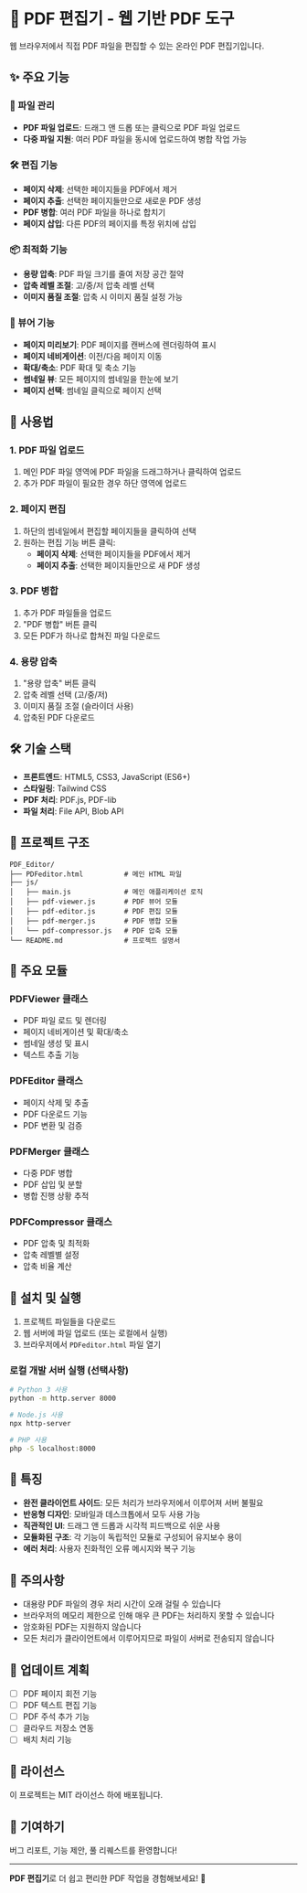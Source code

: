# 📄 PDF 편집기 - 웹 기반 PDF 도구

웹 브라우저에서 직접 PDF 파일을 편집할 수 있는 온라인 PDF 편집기입니다.

## ✨ 주요 기능

### 📁 파일 관리
- **PDF 파일 업로드**: 드래그 앤 드롭 또는 클릭으로 PDF 파일 업로드
- **다중 파일 지원**: 여러 PDF 파일을 동시에 업로드하여 병합 작업 가능

### 🛠️ 편집 기능
- **페이지 삭제**: 선택한 페이지들을 PDF에서 제거
- **페이지 추출**: 선택한 페이지들만으로 새로운 PDF 생성
- **PDF 병합**: 여러 PDF 파일을 하나로 합치기
- **페이지 삽입**: 다른 PDF의 페이지를 특정 위치에 삽입

### 📦 최적화 기능
- **용량 압축**: PDF 파일 크기를 줄여 저장 공간 절약
- **압축 레벨 조절**: 고/중/저 압축 레벨 선택
- **이미지 품질 조절**: 압축 시 이미지 품질 설정 가능

### 👀 뷰어 기능
- **페이지 미리보기**: PDF 페이지를 캔버스에 렌더링하여 표시
- **페이지 네비게이션**: 이전/다음 페이지 이동
- **확대/축소**: PDF 확대 및 축소 기능
- **썸네일 뷰**: 모든 페이지의 썸네일을 한눈에 보기
- **페이지 선택**: 썸네일 클릭으로 페이지 선택

## 🚀 사용법

### 1. PDF 파일 업로드
1. 메인 PDF 파일 영역에 PDF 파일을 드래그하거나 클릭하여 업로드
2. 추가 PDF 파일이 필요한 경우 하단 영역에 업로드

### 2. 페이지 편집
1. 하단의 썸네일에서 편집할 페이지들을 클릭하여 선택
2. 원하는 편집 기능 버튼 클릭:
   - **페이지 삭제**: 선택한 페이지들을 PDF에서 제거
   - **페이지 추출**: 선택한 페이지들만으로 새 PDF 생성

### 3. PDF 병합
1. 추가 PDF 파일들을 업로드
2. "PDF 병합" 버튼 클릭
3. 모든 PDF가 하나로 합쳐진 파일 다운로드

### 4. 용량 압축
1. "용량 압축" 버튼 클릭
2. 압축 레벨 선택 (고/중/저)
3. 이미지 품질 조절 (슬라이더 사용)
4. 압축된 PDF 다운로드

## 🛠️ 기술 스택

- **프론트엔드**: HTML5, CSS3, JavaScript (ES6+)
- **스타일링**: Tailwind CSS
- **PDF 처리**: PDF.js, PDF-lib
- **파일 처리**: File API, Blob API

## 📁 프로젝트 구조

```
PDF_Editor/
├── PDFeditor.html          # 메인 HTML 파일
├── js/
│   ├── main.js             # 메인 애플리케이션 로직
│   ├── pdf-viewer.js       # PDF 뷰어 모듈
│   ├── pdf-editor.js       # PDF 편집 모듈
│   ├── pdf-merger.js       # PDF 병합 모듈
│   └── pdf-compressor.js   # PDF 압축 모듈
└── README.md               # 프로젝트 설명서
```

## 🎯 주요 모듈

### PDFViewer 클래스
- PDF 파일 로드 및 렌더링
- 페이지 네비게이션 및 확대/축소
- 썸네일 생성 및 표시
- 텍스트 추출 기능

### PDFEditor 클래스
- 페이지 삭제 및 추출
- PDF 다운로드 기능
- PDF 변환 및 검증

### PDFMerger 클래스
- 다중 PDF 병합
- PDF 삽입 및 분할
- 병합 진행 상황 추적

### PDFCompressor 클래스
- PDF 압축 및 최적화
- 압축 레벨별 설정
- 압축 비율 계산

## 🔧 설치 및 실행

1. 프로젝트 파일들을 다운로드
2. 웹 서버에 파일 업로드 (또는 로컬에서 실행)
3. 브라우저에서 `PDFeditor.html` 파일 열기

### 로컬 개발 서버 실행 (선택사항)
```bash
# Python 3 사용
python -m http.server 8000

# Node.js 사용
npx http-server

# PHP 사용
php -S localhost:8000
```

## 🌟 특징

- **완전 클라이언트 사이드**: 모든 처리가 브라우저에서 이루어져 서버 불필요
- **반응형 디자인**: 모바일과 데스크톱에서 모두 사용 가능
- **직관적인 UI**: 드래그 앤 드롭과 시각적 피드백으로 쉬운 사용
- **모듈화된 구조**: 각 기능이 독립적인 모듈로 구성되어 유지보수 용이
- **에러 처리**: 사용자 친화적인 오류 메시지와 복구 기능

## 📝 주의사항

- 대용량 PDF 파일의 경우 처리 시간이 오래 걸릴 수 있습니다
- 브라우저의 메모리 제한으로 인해 매우 큰 PDF는 처리하지 못할 수 있습니다
- 암호화된 PDF는 지원하지 않습니다
- 모든 처리가 클라이언트에서 이루어지므로 파일이 서버로 전송되지 않습니다

## 🔄 업데이트 계획

- [ ] PDF 페이지 회전 기능
- [ ] PDF 텍스트 편집 기능
- [ ] PDF 주석 추가 기능
- [ ] 클라우드 저장소 연동
- [ ] 배치 처리 기능

## 📄 라이선스

이 프로젝트는 MIT 라이선스 하에 배포됩니다.

## 🤝 기여하기

버그 리포트, 기능 제안, 풀 리퀘스트를 환영합니다!

---

**PDF 편집기**로 더 쉽고 편리한 PDF 작업을 경험해보세요! 🚀
